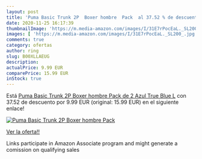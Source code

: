 ```yaml
---
layout: post
title: 'Puma Basic Trunk 2P  Boxer hombre  Pack  al 37.52 % de descuento'
date: 2020-11-25 16:17:39
thumbnailImage: 'https://m.media-amazon.com/images/I/31E7rPocEaL._SL200_.jpg'
images: [ 'https://m.media-amazon.com/images/I/31E7rPocEaL._SL200_.jpg' ]
comments: true
category: ofertas
author: ring
slug: B00XLLAEUG
description:
actualPrice: 9.99 EUR
comparePrice: 15.99 EUR
inStock: true
---
```


Está [Puma Basic Trunk 2P  Boxer hombre  Pack de 2   Azul   True Blue   L](https://www.amazon.es/dp/B00XLLAEUG/?tag=tolees-21) con 37.52 de descuento por 9.99 EUR (original: 15.99 EUR) en el siguiente enlace!

[![Puma Basic Trunk 2P  Boxer hombre  Pack ](https://m.media-amazon.com/images/I/31E7rPocEaL._SL200_.jpg)](https://www.amazon.es/dp/B00XLLAEUG/?tag=tolees-21)

[Ver la oferta!!](https://www.amazon.es/dp/B00XLLAEUG/?tag=tolees-21)

Links participate in Amazon Associate program and might generate a comission on qualifying sales


